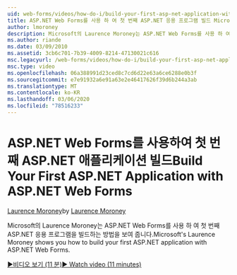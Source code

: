 ```yaml
---
uid: web-forms/videos/how-do-i/build-your-first-asp-net-application-with-asp-net-web-forms
title: ASP.NET Web Forms를 사용 하 여 첫 번째 ASP.NET 응용 프로그램 빌드 Microsoft Docs
author: lmoroney
description: Microsoft의 Laurence Moroney는 ASP.NET Web Forms를 사용 하 여 첫 번째 ASP.NET 응용 프로그램을 빌드하는 방법을 보여 줍니다.
ms.author: riande
ms.date: 03/09/2010
ms.assetid: 3cb6c701-7b39-4009-8214-47130021c616
msc.legacyurl: /web-forms/videos/how-do-i/build-your-first-asp-net-application-with-asp-net-web-forms
msc.type: video
ms.openlocfilehash: 06a388991d23ced8c7cd6d22e63a6ce6288e0b3f
ms.sourcegitcommit: e7e91932a6e91a63e2e46417626f39d6b244a3ab
ms.translationtype: MT
ms.contentlocale: ko-KR
ms.lasthandoff: 03/06/2020
ms.locfileid: "78516233"
---
```

# <a name="build-your-first-aspnet-application-with-aspnet-web-forms"></a><span data-ttu-id="b19a9-103">ASP.NET Web Forms를 사용하여 첫 번째 ASP.NET 애플리케이션 빌드</span><span class="sxs-lookup"><span data-stu-id="b19a9-103">Build Your First ASP.NET Application with ASP.NET Web Forms</span></span>

<span data-ttu-id="b19a9-104">[Laurence Moroney](https://github.com/lmoroney)</span><span class="sxs-lookup"><span data-stu-id="b19a9-104">by [Laurence Moroney](https://github.com/lmoroney)</span></span>

<span data-ttu-id="b19a9-105">Microsoft의 Laurence Moroney는 ASP.NET Web Forms를 사용 하 여 첫 번째 ASP.NET 응용 프로그램을 빌드하는 방법을 보여 줍니다.</span><span class="sxs-lookup"><span data-stu-id="b19a9-105">Microsoft's Laurence Moroney shows you how to build your first ASP.NET application with ASP.NET Web Forms.</span></span>

[<span data-ttu-id="b19a9-106">&#9654;비디오 보기 (11 분)</span><span class="sxs-lookup"><span data-stu-id="b19a9-106">&#9654; Watch video (11 minutes)</span></span>](https://channel9.msdn.com/Blogs/ASP-NET-Site-Videos/build-your-first-asp-net-application-with-asp-net-web-forms)
